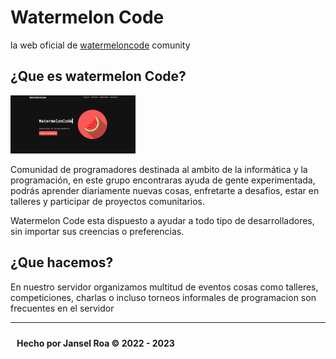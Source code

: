 # Watermelon Code
la web oficial de <a href="https://watermeloncodecomunity.netlify.app/">watermeloncode</a> comunity 
<h2>¿Que es watermelon Code?</h2>

<img src="./preview.png" style="text-align:center;width:200px;margin:auto;">
<p>
Comunidad de programadores destinada al ambito de la informática y la programación, en este grupo encontraras ayuda de gente experimentada, podrás aprender diariamente nuevas cosas, enfretarte a desafios, estar en talleres y participar de proyectos comunitarios.

Watermelon Code esta dispuesto a ayudar a todo tipo de desarrolladores, sin importar sus creencias o preferencias.
</p>

<h2>¿Que hacemos?</h2>
En nuestro servidor organizamos multitud de eventos cosas como talleres, competiciones, charlas o incluso torneos informales de programacion son frecuentes en el servidor
<br>
<hr>
<p style="padding:10px">
  <strong>Hecho por Jansel Roa &copy 2022 - 2023</string>
</p>
